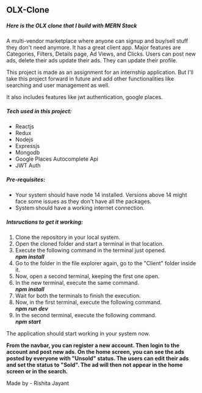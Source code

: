 <h2>OLX-Clone</h2>

<h5>Here is the OLX clone that I build with MERN Stack</h5>

A multi-vendor marketplace where anyone can signup and buy/sell stuff they don't need anymore. It has a great client app. Major features are Categories, Filters, Details page, Ad Views, and Clicks. Users can post new ads, delete their ads update their ads. They can update their profile.

This project is made as an assignment for an internship application. But I'll take this project forward in future and add other functionalities like searching and user management as well.

It also includes features like jwt authentication, google places.

<h5>Tech used in this project:</h5>
<ul>
<li>Reactjs</li>
<li>Redux</li>
<li>Nodejs</li>
<li>Expressjs</li>
<li>Mongodb</li>
<li>Google Places Autocomplete Api</li>
<li>JWT Auth</li>
</ul>

<h5>Pre-requisites:</h5>
<ul>
<li>Your system should have node 14 installed. Versions above 14 might face some issues as they don't have all the packages.
<li>System should have a working internet connection.
</ul>

<h5>Intsructions to get it working:</h5>
<ol>
<li>Clone the repository in your local system.
<li>Open the cloned folder and start a terminal in that location.
<li>Execute the following command in the terminal just opened.<br>
  <b><i>npm install</i></b>
<li>Go to the folder in the file explorer again, go to the "Client" folder inside it.
<li>Now, open a second terminal, keeping the first one open. 
<li>In the new terminal, execute the same command.<br>
  <b><i>npm install</i></b>
<li>Wait for both the terminals to finish the execution.
<li>Now, in the first terminal, execute the following command.<br>
  <b><i>npm run dev</i></b>
<li>In the second terminal, execute the following command.<br>
  <b><i>npm start</i></b>
</ol>

The application should start working in your system now.

<b>From the navbar, you can register a new account. Then login to the account and post new ads. On the home screen, you can see the ads posted by everyone with "Unsold" status.
The users can edit their ads and set the status to "Sold". The ad will then not appear in the home screen or in the search.</b>


Made by - Rishita Jayant
